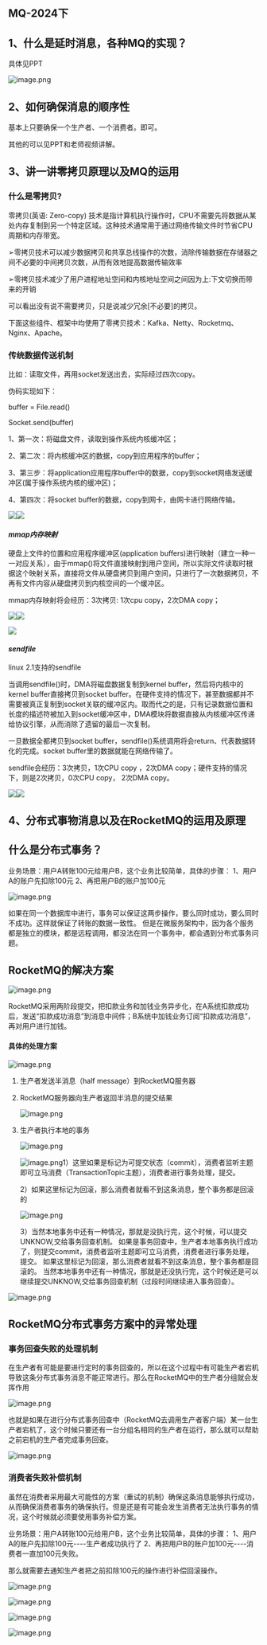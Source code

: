 ## MQ-2024下

## 1、什么是延时消息，各种MQ的实现？

具体见PPT

![image.png](./pic/8d673743913d08e69f80e9f7ef81091a.png)

## 2、如何确保消息的顺序性

基本上只要确保一个生产者、一个消费者。即可。

其他的可以见PPT和老师视频讲解。

## 3、讲一讲零拷贝原理以及MQ的运用

### **什么是零拷贝?**

零拷贝(英语: Zero-copy) 技术是指计算机执行操作时，CPU不需要先将数据从某处内存复制到另一个特定区域。这种技术通常用于通过网络传输文件时节省CPU周期和内存带宽。

➢零拷贝技术可以减少数据拷贝和共享总线操作的次数，消除传输数据在存储器之间不必要的中间拷贝次数，从而有效地提高数据传输效率

➢零拷贝技术减少了用户进程地址空间和内核地址空间之间因为上:下文切换而带来的开销

可以看出没有说不需要拷贝，只是说减少冗余[不必要]的拷贝。

下面这些组件、框架中均使用了零拷贝技术：Kafka、Netty、Rocketmq、Nginx、Apache。

### **传统数据传送机制**

比如：读取文件，再用socket发送出去，实际经过四次copy。

伪码实现如下：

buffer = File.read()

Socket.send(buffer)

1、第一次：将磁盘文件，读取到操作系统内核缓冲区；

2、第二次：将内核缓冲区的数据，copy到应用程序的buffer；

3、第三步：将application应用程序buffer中的数据，copy到socket网络发送缓冲区(属于操作系统内核的缓冲区)；

4、第四次：将socket buffer的数据，copy到网卡，由网卡进行网络传输。

![](file:///C:/Users/lijin/AppData/Local/Temp/ksohtml22056/wps1.jpg?lastModify=1726734914)![](./pic/0cc2358a1778541eae6470139f13889a.png)

#### ***mmap内存映射***

硬盘上文件的位置和应用程序缓冲区(application buffers)进行映射（建立一种一一对应关系），由于mmap()将文件直接映射到用户空间，所以实际文件读取时根据这个映射关系，直接将文件从硬盘拷贝到用户空间，只进行了一次数据拷贝，不再有文件内容从硬盘拷贝到内核空间的一个缓冲区。

mmap内存映射将会经历：3次拷贝: 1次cpu copy，2次DMA copy；

![](file:///C:/Users/lijin/AppData/Local/Temp/ksohtml22056/wps2.jpg?lastModify=1726734914)![](./pic/e6adb7358171e921de8db08151ab642d.png)

![](file:///C:/Users/lijin/AppData/Local/Temp/ksohtml22056/wps3.jpg?lastModify=1726734914)

#### ***sendfile***

linux 2.1支持的sendfile

当调用sendfile()时，DMA将磁盘数据复制到kernel buffer，然后将内核中的kernel buffer直接拷贝到socket buffer。在硬件支持的情况下，甚至数据都并不需要被真正复制到socket关联的缓冲区内。取而代之的是，只有记录数据位置和长度的描述符被加入到socket缓冲区中，DMA模块将数据直接从内核缓冲区传递给协议引擎，从而消除了遗留的最后一次复制。

一旦数据全都拷贝到socket buffer，sendfile()系统调用将会return、代表数据转化的完成。socket buffer里的数据就能在网络传输了。

sendfile会经历：3次拷贝，1次CPU copy ，2次DMA copy；硬件支持的情况下，则是2次拷贝，0次CPU copy， 2次DMA copy。

![](file:///C:/Users/lijin/AppData/Local/Temp/ksohtml22056/wps4.jpg?lastModify=1726734914)![](./pic/a2e6ea34bd779fd7c6a2e0419ab3a0f9.png)

## 4、分布式事物消息以及在RocketMQ的运用及原理


## 什么是分布式事务？

业务场景：用户A转账100元给用户B，这个业务比较简单，具体的步骤：
1、用户A的账户先扣除100元
2、再把用户B的账户加100元

![image.png](./pic/3284e4f21403217dd9a49e3ae45273d3.png)

如果在同一个数据库中进行，事务可以保证这两步操作，要么同时成功，要么同时不成功。这样就保证了转账的数据一致性。
但是在微服务架构中，因为各个服务都是独立的模块，都是远程调用，都没法在同一个事务中，都会遇到分布式事务问题。

## RocketMQ的解决方案

![image.png](./pic/d43d4587e1b3a71da032e94c58eac7af.png)

RocketMQ采用两阶段提交，把扣款业务和加钱业务异步化，在A系统扣款成功后，发送“扣款成功消息”到消息中间件；B系统中加钱业务订阅“扣款成功消息”，再对用户进行加钱。

#### 具体的处理方案

![image.png](./pic/93e92adbc3252ee589e2dee03bb9ccad.png)

1. 生产者发送半消息（half message）到RocketMQ服务器
2. RocketMQ服务器向生产者返回半消息的提交结果

   ![image.png](./pic/fc79ca997057019632e302ceffdc2040.png)
3. 生产者执行本地的事务

   ![image.png](./pic/b8bd71645b85a7b1dcda64a1e018c3f7.png)

   ![image.png](./pic/45b4d36c8a05cfabdeeb993de4136f16.png)1）这里如果是标记为可提交状态（commit），消费者监听主题即可立马消费（TransactionTopic主题），消费者进行事务处理，提交。

   2）如果这里标记为回滚，那么消费者就看不到这条消息，整个事务都是回滚的

   ![image.png](./pic/214ecd63e5fc4260a1694eb343b0965b.png)

   3）当然本地事务中还有一种情况，那就是没执行完，这个时候，可以提交UNKNOW,交给事务回查机制。 如果是事务回查中，生产者本地事务执行成功了，则提交commit，消费者监听主题即可立马消费，消费者进行事务处理，提交。                                                                                                                            如果这里标记为回滚，那么消费者就看不到这条消息，整个事务都是回滚的。                                             当然本地事务中还有一种情况，那就是还没执行完，这个时候还是可以继续提交UNKNOW,交给事务回查机制（过段时间继续进入事务回查）。

![image.png](./pic/c39818f651aa05292443ae2c5b2174b9.png)

## RocketMQ分布式事务方案中的异常处理

### 事务回查失败的处理机制

在生产者有可能是要进行定时的事务回查的，所以在这个过程中有可能生产者宕机导致这条分布式事务消息不能正常进行。那么在RocketMQ中的生产者分组就会发挥作用

![image.png](./pic/36dfd2e32ab11556888efaefa76ea9b5.png)

也就是如果在进行分布式事务回查中（RocketMQ去调用生产者客户端）某一台生产者宕机了，这个时候只要还有一台分组名相同的生产者在运行，那么就可以帮助之前宕机的生产者完成事务回查。

![image.png](./pic/7241cd18f03494116615bf5bec7e1d9e.png)

### 消费者失败补偿机制

虽然在消费者采用最大可能性的方案（重试的机制）确保这条消息能够执行成功，从而确保消费者事务的确保执行。但是还是有可能会发生消费者无法执行事务的情况，这个时候就必须要使用事务补偿方案。

业务场景：用户A转账100元给用户B，这个业务比较简单，具体的步骤：
1、用户A的账户先扣除100元----生产者成功执行了
2、再把用户B的账户加100元----消费者一直加100元失败。

那么就需要去通知生产者把之前扣除100元的操作进行补偿回滚操作。

![image.png](./pic/cb8c33bb623b1329f151ffb56ed79da2.png)

![image.png](./pic/d350ee27ee8018db933dbfee48ad35e2.png)

![image.png](./pic/e34d18f452005509a9b594684e6f926c.png)

![image.png](./pic/0729bdb62892a67c56f0f908f237894a.png)

